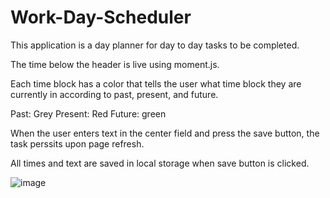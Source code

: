 # Work-Day-Scheduler
This application is a day planner for day to day tasks to be completed.

The time below the header is live using moment.js. 

Each time block has a color that tells the user what time block they are currently in according to past, present, and future. 

Past: Grey
Present: Red
Future: green

When the user enters text in the center field and press the save button, the task perssits upon page refresh. 

All times and text are saved in local storage when save button is clicked. 

![image](https://user-images.githubusercontent.com/103149149/169709945-de601260-5f0b-436c-aac3-84340df1c3d0.png)
